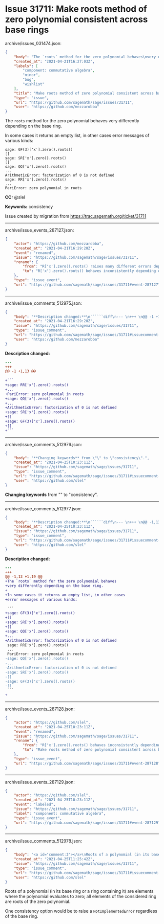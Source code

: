 # Issue 31711: Make roots method of zero polynomial consistent across base rings

archive/issues_031474.json:
```json
{
    "body": "The `roots` method for the zero polynomial behaves\nvery differently depending on the base ring.\n\nIn some cases it returns an empty list, in other cases\nerror messages of various kinds:\n\n```\nsage: GF(3)['x'].zero().roots()\n[]\nsage: SR['x'].zero().roots()\n[]\nsage: QQ['x'].zero().roots()\n...\nArithmeticError: factorization of 0 is not defined\nsage: RR['x'].zero().roots()\n...\nPariError: zero polynomial in roots\n```\n\n\n**CC:**  @slel\n\n**Keywords:** consistency\n\nIssue created by migration from https://trac.sagemath.org/ticket/31711\n\n",
    "created_at": "2021-04-21T16:27:03Z",
    "labels": [
        "component: commutative algebra",
        "minor",
        "bug",
        "wishlist"
    ],
    "title": "Make roots method of zero polynomial consistent across base rings",
    "type": "issue",
    "url": "https://github.com/sagemath/sage/issues/31711",
    "user": "https://github.com/mezzarobba"
}
```
The `roots` method for the zero polynomial behaves
very differently depending on the base ring.

In some cases it returns an empty list, in other cases
error messages of various kinds:

```
sage: GF(3)['x'].zero().roots()
[]
sage: SR['x'].zero().roots()
[]
sage: QQ['x'].zero().roots()
...
ArithmeticError: factorization of 0 is not defined
sage: RR['x'].zero().roots()
...
PariError: zero polynomial in roots
```


**CC:**  @slel

**Keywords:** consistency

Issue created by migration from https://trac.sagemath.org/ticket/31711





---

archive/issue_events_287127.json:
```json
{
    "actor": "https://github.com/mezzarobba",
    "created_at": "2021-04-21T16:29:20Z",
    "event": "renamed",
    "issue": "https://github.com/sagemath/sage/issues/31711",
    "rename": {
        "from": "R['x'].zero().roots() raises many different errors depending on R",
        "to": "R['x'].zero().roots() behaves inconsistently depending on R"
    },
    "type": "issue_event",
    "url": "https://github.com/sagemath/sage/issues/31711#event-287127"
}
```



---

archive/issue_comments_512975.json:
```json
{
    "body": "**Description changed:**\n``````diff\n--- \n+++ \n@@ -1 +1,13 @@\n \n+```\n+sage: RR['x'].zero().roots()\n+...\n+PariError: zero polynomial in roots\n+sage: QQ['x'].zero().roots()\n+...\n+ArithmeticError: factorization of 0 is not defined\n+sage: SR['x'].zero().roots()\n+[]\n+sage: GF(3)['x'].zero().roots()\n+[]\n+```\n``````\n",
    "created_at": "2021-04-21T16:29:20Z",
    "issue": "https://github.com/sagemath/sage/issues/31711",
    "type": "issue_comment",
    "url": "https://github.com/sagemath/sage/issues/31711#issuecomment-512975",
    "user": "https://github.com/mezzarobba"
}
```

**Description changed:**
``````diff
--- 
+++ 
@@ -1 +1,13 @@
 
+```
+sage: RR['x'].zero().roots()
+...
+PariError: zero polynomial in roots
+sage: QQ['x'].zero().roots()
+...
+ArithmeticError: factorization of 0 is not defined
+sage: SR['x'].zero().roots()
+[]
+sage: GF(3)['x'].zero().roots()
+[]
+```
``````




---

archive/issue_comments_512976.json:
```json
{
    "body": "**Changing keywords** from \"\" to \"consistency\".",
    "created_at": "2021-04-25T10:23:11Z",
    "issue": "https://github.com/sagemath/sage/issues/31711",
    "type": "issue_comment",
    "url": "https://github.com/sagemath/sage/issues/31711#issuecomment-512976",
    "user": "https://github.com/slel"
}
```

**Changing keywords** from "" to "consistency".



---

archive/issue_comments_512977.json:
```json
{
    "body": "**Description changed:**\n``````diff\n--- \n+++ \n@@ -1,13 +1,19 @@\n+The `roots` method for the zero polynomial behaves\n+very differently depending on the base ring.\n+\n+In some cases it returns an empty list, in other cases\n+error messages of various kinds:\n \n ```\n+sage: GF(3)['x'].zero().roots()\n+[]\n+sage: SR['x'].zero().roots()\n+[]\n+sage: QQ['x'].zero().roots()\n+...\n+ArithmeticError: factorization of 0 is not defined\n sage: RR['x'].zero().roots()\n ...\n PariError: zero polynomial in roots\n-sage: QQ['x'].zero().roots()\n-...\n-ArithmeticError: factorization of 0 is not defined\n-sage: SR['x'].zero().roots()\n-[]\n-sage: GF(3)['x'].zero().roots()\n-[]\n ```\n+\n``````\n",
    "created_at": "2021-04-25T10:23:11Z",
    "issue": "https://github.com/sagemath/sage/issues/31711",
    "type": "issue_comment",
    "url": "https://github.com/sagemath/sage/issues/31711#issuecomment-512977",
    "user": "https://github.com/slel"
}
```

**Description changed:**
``````diff
--- 
+++ 
@@ -1,13 +1,19 @@
+The `roots` method for the zero polynomial behaves
+very differently depending on the base ring.
+
+In some cases it returns an empty list, in other cases
+error messages of various kinds:
 
 ```
+sage: GF(3)['x'].zero().roots()
+[]
+sage: SR['x'].zero().roots()
+[]
+sage: QQ['x'].zero().roots()
+...
+ArithmeticError: factorization of 0 is not defined
 sage: RR['x'].zero().roots()
 ...
 PariError: zero polynomial in roots
-sage: QQ['x'].zero().roots()
-...
-ArithmeticError: factorization of 0 is not defined
-sage: SR['x'].zero().roots()
-[]
-sage: GF(3)['x'].zero().roots()
-[]
 ```
+
``````




---

archive/issue_events_287128.json:
```json
{
    "actor": "https://github.com/slel",
    "created_at": "2021-04-25T10:23:11Z",
    "event": "renamed",
    "issue": "https://github.com/sagemath/sage/issues/31711",
    "rename": {
        "from": "R['x'].zero().roots() behaves inconsistently depending on R",
        "to": "Make roots method of zero polynomial consistent across base rings"
    },
    "type": "issue_event",
    "url": "https://github.com/sagemath/sage/issues/31711#event-287128"
}
```



---

archive/issue_events_287129.json:
```json
{
    "actor": "https://github.com/slel",
    "created_at": "2021-04-25T10:23:11Z",
    "event": "labeled",
    "issue": "https://github.com/sagemath/sage/issues/31711",
    "label": "component: commutative algebra",
    "type": "issue_event",
    "url": "https://github.com/sagemath/sage/issues/31711#event-287129"
}
```



---

archive/issue_comments_512978.json:
```json
{
    "body": "<a id='comment:3'></a>\nRoots of a polynomial (in its base ring or a ring containing it)\nare elements where the polynomial evaluates to zero; all elements\nof the considered ring are roots of the zero polynomial.\n\nOne consistency option would be to raise a `NotImplementedError`\nregardless of the base ring.",
    "created_at": "2021-04-25T11:25:42Z",
    "issue": "https://github.com/sagemath/sage/issues/31711",
    "type": "issue_comment",
    "url": "https://github.com/sagemath/sage/issues/31711#issuecomment-512978",
    "user": "https://github.com/slel"
}
```

<a id='comment:3'></a>
Roots of a polynomial (in its base ring or a ring containing it)
are elements where the polynomial evaluates to zero; all elements
of the considered ring are roots of the zero polynomial.

One consistency option would be to raise a `NotImplementedError`
regardless of the base ring.
